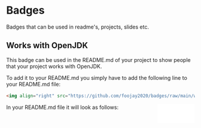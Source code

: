 # Badges
Badges that can be used in readme's, projects, slides etc.

## Works with OpenJDK

This badge can be used in the README.md of your project to show people that your project works with OpenJDK.

To add it to your README.md you simply have to add the following line to your README.md file:

```html
<img align="right" src="https://github.com/foojay2020/badges/raw/main/works_with_openjdk/Works-with-OpenJDK.png" width="100">
```

In your README.md file it will look as follows:
<img align="right" src="https://github.com/foojay2020/badges/raw/main/works_with_openjdk/Works-with-OpenJDK.png" width="100">
